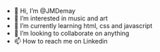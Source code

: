 - 👋 Hi, I’m @JMDemay
- 👀 I’m interested in music and art
- 🌱 I’m currently learning html, css and javascript
- 💞️ I’m looking to collaborate on anything
- 📫 How to reach me on Linkedin

<!---
JMDemay/JMDemay is a ✨ special ✨ repository because its `README.md` (this file) appears on your GitHub profile.
You can click the Preview link to take a look at your changes.
--->
